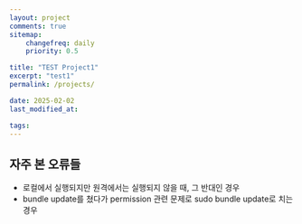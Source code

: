 ```yaml
---
layout: project
comments: true
sitemap:
    changefreq: daily
    priority: 0.5

title: "TEST Project1"
excerpt: "test1"
permalink: /projects/

date: 2025-02-02
last_modified_at: 

tags: 
---
```


## 자주 본 오류들
* 로컬에서 실행되지만 원격에서는 실행되지 않을 때, 그 반대인 경우
* bundle update를 쳤다가 permission 관련 문제로 sudo bundle update로 치는 경우  